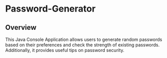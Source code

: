 # Password-Generator
## Overview
This Java Console Application allows users to generate random passwords based on their preferences and check the strength of existing passwords. Additionally, it provides useful tips on password security.
